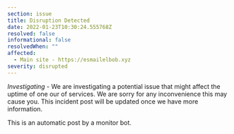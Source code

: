 ```yaml
---
section: issue
title: Disruption Detected
date: 2022-01-23T10:30:24.555768Z
resolved: false
informational: false
resolvedWhen: ""
affected:
  - Main site - https://esmailelbob.xyz
severity: disrupted
---
```

*Investigating* - We are investigating a potential issue that might affect the uptime of one our of services. We are sorry for any inconvenience this may cause you. This incident post will be updated once we have more information.

This is an automatic post by a monitor bot.
        